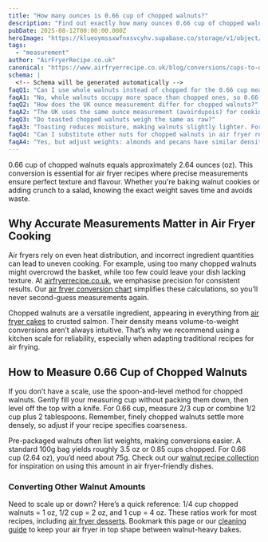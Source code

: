 ```yaml
---
title: "How many ounces is 0.66 cup of chopped walnuts?"
description: "Find out exactly how many ounces 0.66 cup of chopped walnuts weighs for perfect air fryer recipes. Convert cups to oz in seconds!"
pubDate: 2025-08-12T00:00:00.000Z
heroImage: "https://klueoymssxwfnxsvcyhv.supabase.co/storage/v1/object/public/Shmucket/how-many-ounces-is-0-66-cup-chopped-walnuts.webp"
tags:
  - "measurement"
author: "AirFryerRecipe.co.uk"
canonical: "https://www.airfryerrecipe.co.uk/blog/conversions/cups-to-ounces/how-many-ounces-is-0-66-cup-chopped-walnuts"
schema: |
  <!-- Schema will be generated automatically -->
faqQ1: "Can I use whole walnuts instead of chopped for the 0.66 cup measurement?"
faqA1: "No, whole walnuts occupy more space than chopped ones, so 0.66 cup would weigh less. For accuracy, chop them first or use 1.5 oz of whole walnuts (about 1/3 cup) to match the 2.64 oz weight of chopped."
faqQ2: "How does the UK ounce measurement differ for chopped walnuts?"
faqA2: "The UK uses the same ounce measurement (avoirdupois) for cooking as the US. So 0.66 cup of chopped walnuts is 2.64 oz in both systems. However, always check if your recipe specifies fluid ounces (volume) versus weight ounces."
faqQ3: "Do toasted chopped walnuts weigh the same as raw?"
faqA3: "Toasting reduces moisture, making walnuts slightly lighter. For 0.66 cup, toast first, then measure—or use 2.5 oz toasted walnuts to approximate the recipe’s intended texture and flavour."
faqQ4: "Can I substitute other nuts for chopped walnuts in air fryer recipes?"
faqA4: "Yes, but adjust weights: almonds and pecans have similar densities, while cashews are heavier. For 0.66 cup (2.64 oz walnuts), use 2.8 oz cashews or 2.5 oz pecans. Always check our conversion chart for precise swaps."
---
```

<p>0.66 cup of chopped walnuts equals approximately 2.64 ounces (oz). This conversion is essential for air fryer recipes where precise measurements ensure perfect texture and flavour. Whether you're baking walnut cookies or adding crunch to a salad, knowing the exact weight saves time and avoids waste.</p>

<h2>Why Accurate Measurements Matter in Air Fryer Cooking</h2>  
<p>Air fryers rely on even heat distribution, and incorrect ingredient quantities can lead to uneven cooking. For example, using too many chopped walnuts might overcrowd the basket, while too few could leave your dish lacking texture. At <a href=https://www.airfryerrecipe.co.uk>airfryerrecipe.co.uk</a>, we emphasise precision for consistent results. Our <a href=https://www.airfryerrecipe.co.uk/air-fryer-conversion-chart>air fryer conversion chart</a> simplifies these calculations, so you’ll never second-guess measurements again.</p>  

<p>Chopped walnuts are a versatile ingredient, appearing in everything from <a href=https://www.airfryerrecipe.co.uk/recipe-category/cakes>air fryer cakes</a> to crusted salmon. Their density means volume-to-weight conversions aren’t always intuitive. That’s why we recommend using a kitchen scale for reliability, especially when adapting traditional recipes for air frying.</p>

<h2>How to Measure 0.66 Cup of Chopped Walnuts</h2>  
<p>If you don’t have a scale, use the spoon-and-level method for chopped walnuts. Gently fill your measuring cup without packing them down, then level off the top with a knife. For 0.66 cup, measure 2/3 cup or combine 1/2 cup plus 2 tablespoons. Remember, finely chopped walnuts settle more densely, so adjust if your recipe specifies coarseness.</p>  

<p>Pre-packaged walnuts often list weights, making conversions easier. A standard 100g bag yields roughly 3.5 oz or 0.85 cups chopped. For 0.66 cup (2.64 oz), you’d need about 75g. Check out our <a href=https://www.airfryerrecipe.co.uk/recipes>walnut recipe collection</a> for inspiration on using this amount in air fryer-friendly dishes.</p>

<h3>Converting Other Walnut Amounts</h3>  
<p>Need to scale up or down? Here’s a quick reference: 1/4 cup chopped walnuts = 1 oz, 1/2 cup = 2 oz, and 1 cup = 4 oz. These ratios work for most recipes, including <a href=https://www.airfryerrecipe.co.uk/recipe-category/dessert>air fryer desserts</a>. Bookmark this page or our <a href=https://www.airfryerrecipe.co.uk/air-fryer-cleaner>cleaning guide</a> to keep your air fryer in top shape between walnut-heavy bakes.</p>
